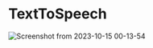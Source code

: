 # TextToSpeech
![Screenshot from 2023-10-15 00-13-54](https://github.com/Anudeep02/TextToSpeech/assets/74246826/107c444b-ee69-4d3d-931b-905710e98285)
